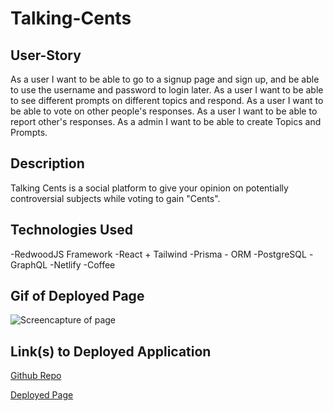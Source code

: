 # Talking-Cents

##  User-Story

As a user I want to be able to go to a signup page and sign up, and be able to use the username and password to login later.
As a user I want to be able to see different prompts on different topics and respond.
As a user I want to be able to vote on other people's responses.
As a user I want to be able to report other's responses.
As a admin I want to be able to create Topics and Prompts.

## Description

Talking Cents is a social platform to give your opinion on potentially controversial subjects while voting to gain "Cents".

## Technologies Used

-RedwoodJS Framework
-React + Tailwind
-Prisma - ORM
-PostgreSQL
-GraphQL
-Netlify
-Coffee


## Gif of Deployed Page

![Screencapture of page](./web/public/ "Page GIF")

## Link(s) to Deployed Application

<a href = "https://github.com/yohuck/daily-chatter"
target="_blank">Github Repo</a>

<a href = "https://www.talking-cents.com/" target="_blank">Deployed Page</a>
